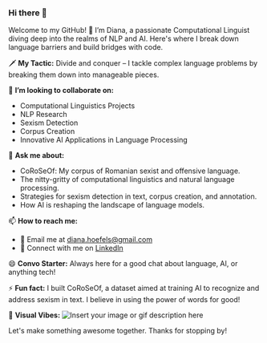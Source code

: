 ### Hi there 👋

Welcome to my GitHub! 🌟 I’m Diana, a passionate Computational Linguist diving deep into the realms of NLP and AI. Here's where I break down language barriers and build bridges with code.

🗡️ **My Tactic:** Divide and conquer – I tackle complex language problems by breaking them down into manageable pieces.

👯 **I’m looking to collaborate on:**
   - Computational Linguistics Projects
   - NLP Research
   - Sexism Detection
   - Corpus Creation
   - Innovative AI Applications in Language Processing

💬 **Ask me about:**
   - CoRoSeOf: My corpus of Romanian sexist and offensive language.
   - The nitty-gritty of computational linguistics and natural language processing.
   - Strategies for sexism detection in text, corpus creation, and annotation.
   - How AI is reshaping the landscape of language models.

📫 **How to reach me:**
   - 📧 Email me at diana.hoefels@gmail.com
   - 🤝 Connect with me on [LinkedIn](https://www.linkedin.com/in/diana-hoefels-6668b776/)

😄 **Convo Starter:** Always here for a good chat about language, AI, or anything tech!

⚡ **Fun fact:** I built CoRoSeOf, a dataset aimed at training AI to recognize and address sexism in text. I believe in using the power of words for good!

🎨 **Visual Vibes:** ![Insert your image or gif description here](https://i.giphy.com/media/v1.Y2lkPTc5MGI3NjExdXNoMWZob2YzNnE5Z2N4ZWZkY2ZodDBmYzNkdmVuNTdiaW05YThwNiZlcD12MV9pbnRlcm5hbF9naWZfYnlfaWQmY3Q9Zw/SXxI9NlwvYiY3bRsck/giphy.gif)

Let's make something awesome together. Thanks for stopping by!
